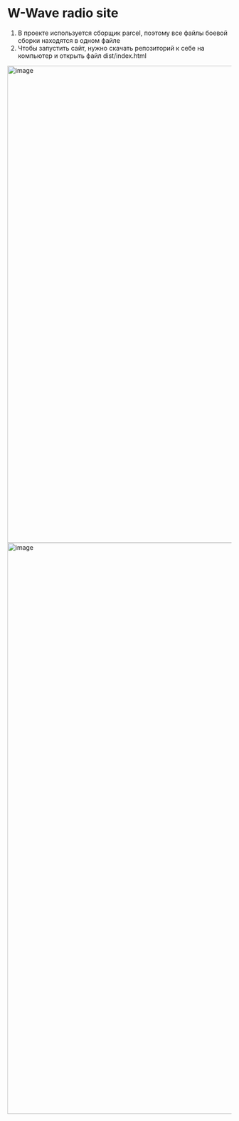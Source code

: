 # W-Wave radio site

1) В проекте используется сборщик parcel, поэтому все файлы боевой сборки находятся в одном файле
2) Чтобы запустить сайт, нужно скачать репозиторий к себе на компьютер и открыть файл dist/index.html

<img width="1069" alt="image" src="https://github.com/kmshnvn/W-wave/assets/83114530/2c8eb14f-c1c7-4a55-8d0a-5ff61bbacf91">

<img width="1280" alt="image" src="https://github.com/kmshnvn/W-wave/assets/83114530/6ece1d5f-5627-4ac2-a08f-0dff149e90dc">
